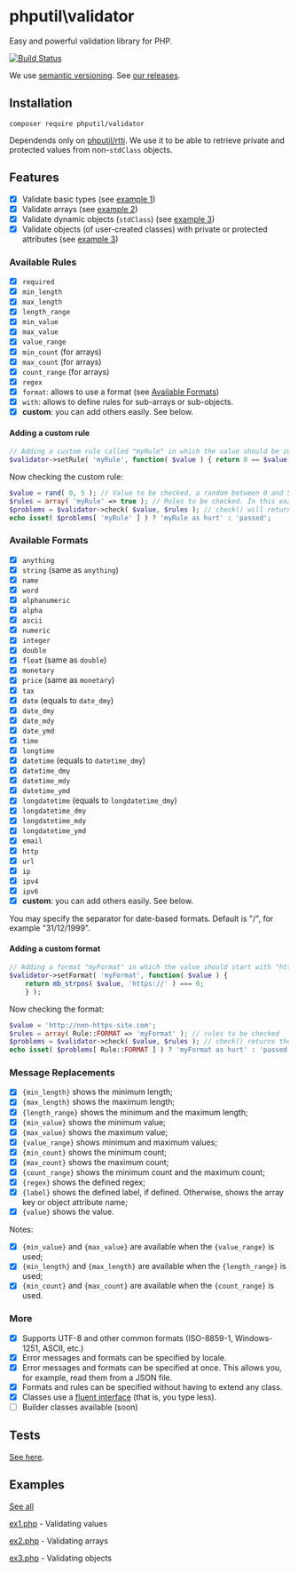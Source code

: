 # phputil\validator

Easy and powerful validation library for PHP.

[![Build Status](https://travis-ci.org/thiagodp/validator.svg?branch=master)](https://travis-ci.org/thiagodp/validator)

We use [semantic versioning](http://semver.org/). See [our releases](https://github.com/thiagodp/validator/releases).

## Installation

```command
composer require phputil/validator
```
Dependends only on [phputil/rtti](https://github.com/thiagodp/rtti).
We use it to be able to retrieve private and protected values from non-`stdClass` objects.

## Features

- [x] Validate basic types (see [example 1](https://github.com/thiagodp/validator/tree/master/examples/ex1.php))
- [x] Validate arrays (see [example 2](https://github.com/thiagodp/validator/tree/master/examples/ex3.php))
- [x] Validate dynamic objects (`stdClass`) (see [example 3](https://github.com/thiagodp/validator/tree/master/examples/ex3.php))
- [x] Validate objects (of user-created classes) with private or protected attributes (see  [example 3](https://github.com/thiagodp/validator/tree/master/examples/ex3.php))

### Available Rules

- [x] `required`
- [x] `min_length`
- [x] `max_length`
- [x] `length_range`
- [x] `min_value`
- [x] `max_value`
- [x] `value_range`
- [x] `min_count` (for arrays)
- [x] `max_count` (for arrays)
- [x] `count_range` (for arrays)
- [x] `regex`
- [x] `format`: allows to use a format (see [Available Formats](#available-formats))
- [x] `with`: allows to define rules for sub-arrays or sub-objects.
- [x] **custom**: you can add others easily. See below.

#### Adding a custom rule

```php
// Adding a custom rule called "myRule" in which the value should be zero:
$validator->setRule( 'myRule', function( $value ) { return 0 == $value; } );
```
Now checking the custom rule:
```php
$value = rand( 0, 5 ); // Value to be checked, a random between 0 and 5 (inclusive)
$rules = array( 'myRule' => true ); // Rules to be checked. In this example, just "myRule".
$problems = $validator->check( $value, $rules ); // check() will return the hurt rules
echo isset( $problems[ 'myRule' ] ) ? 'myRule as hurt' : 'passed';
```

### Available Formats

- [x] `anything`
- [x] `string` (same as `anything`)
- [x] `name`
- [x] `word`
- [x] `alphanumeric`
- [x] `alpha`
- [x] `ascii`
- [x] `numeric`
- [x] `integer`
- [x] `double`
- [x] `float` (same as `double`)
- [x] `monetary`
- [x] `price` (same as `monetary`)
- [x] `tax`
- [x] `date` (equals to `date_dmy`)
- [x] `date_dmy`
- [x] `date_mdy`
- [x] `date_ymd`
- [x] `time`
- [x] `longtime`
- [x] `datetime` (equals to `datetime_dmy`)
- [x] `datetime_dmy`
- [x] `datetime_mdy`
- [x] `datetime_ymd`
- [x] `longdatetime` (equals to `longdatetime_dmy`)
- [x] `longdatetime_dmy`
- [x] `longdatetime_mdy`
- [x] `longdatetime_ymd`
- [x] `email`
- [x] `http`
- [x] `url`
- [x] `ip`
- [x] `ipv4`
- [x] `ipv6`
- [x] **custom**: you can add others easily. See below.

You may specify the separator for date-based formats. Default is "/", for example "31/12/1999".

#### Adding a custom format

```php
// Adding a format "myFormat" in which the value should start with "https://"
$validator->setFormat( 'myFormat', function( $value ) {
	return mb_strpos( $value, 'https://' ) === 0;
	} );
```

Now checking the format:

```php
$value = 'http://non-https-site.com';
$rules = array( Rule::FORMAT => 'myFormat' ); // rules to be checked
$problems = $validator->check( $value, $rules ); // check() returns the hurt rules
echo isset( $problems[ Rule::FORMAT ] ) ? 'myFormat as hurt' : 'passed';
```

### Message Replacements

- [x] `{min_length}` shows the minimum length;
- [x] `{max_length}` shows the maximum length;
- [x] `{length_range}` shows the minimum and the maximum length;
- [x] `{min_value}` shows the minimum value;
- [x] `{max_value}` shows the maximum value;
- [x] `{value_range}` shows minimum and maximum values;
- [x] `{min_count}` shows the minimum count;
- [x] `{max_count}` shows the maximum count;
- [x] `{count_range}` shows the minimum count and the maximum count;
- [x] `{regex}` shows the defined regex;
- [x] `{label}` shows the defined label, if defined. Otherwise, shows the array key or object attribute name;
- [x] `{value}` shows the value.

Notes:

- [x] `{min_value}` and `{max_value}` are available when the `{value_range}` is used;
- [x] `{min_length}` and `{max_length}` are available when the `{length_range}` is used;
- [x] `{min_count}` and `{max_count}` are available when the `{count_range}` is used.

### More

- [x] Supports UTF-8 and other common formats (ISO-8859-1, Windows-1251, ASCII, etc.)
- [x] Error messages and formats can be specified by locale.
- [x] Error messages and formats can be specified at once. This allows you, for example, read them from a JSON file.
- [x] Formats and rules can be specified without having to extend any class.
- [x] Classes use a [fluent interface](https://en.wikipedia.org/wiki/Fluent_interface) (that is, you type less).
- [ ] Builder classes available (soon)

## Tests

[See here](https://github.com/thiagodp/validator/tree/master/tests).

## Examples

[See all](https://github.com/thiagodp/validator/tree/master/examples)

[ex1.php](https://github.com/thiagodp/validator/tree/master/examples/ex1.php) - Validating values

[ex2.php](https://github.com/thiagodp/validator/tree/master/examples/ex2.php) - Validating arrays

[ex3.php](https://github.com/thiagodp/validator/tree/master/examples/ex3.php) - Validating objects
